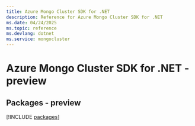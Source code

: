 ```yaml
---
title: Azure Mongo Cluster SDK for .NET
description: Reference for Azure Mongo Cluster SDK for .NET
ms.date: 04/24/2025
ms.topic: reference
ms.devlang: dotnet
ms.service: mongocluster
---
```

# Azure Mongo Cluster SDK for .NET - preview
## Packages - preview
[!INCLUDE [packages](mongo-cluster-index.md)]